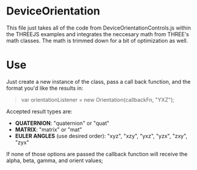 # DeviceOrientation

This file just takes all of the code from DeviceOrientationControls.js within the THREEJS examples and integrates the neccesary math from THREE's math classes. The math is trimmed down for a bit of optimization as well.

# Use

Just create a new instance of the class, pass a call back function, and the format you'd like the results in:

> var orientationListener = new Orientation(callbackFn, "YXZ");

Accepted result types are:

 - **QUATERNION**: "quaternion" or "quat"
 - **MATRIX**: "matrix" or "mat"
 - **EULER ANGLES** (use desired order): "xyz", "xzy", "yxz", "yzx", "zxy", "zyx"

If none of those options are passed the callback function will receive the alpha, beta, gamma, and orient values;
